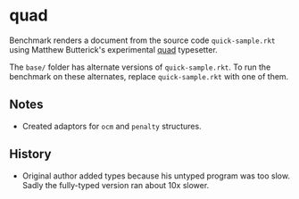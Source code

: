 quad
====

Benchmark renders a document from the source code `quick-sample.rkt` using
Matthew Butterick's experimental [quad](http://github.com/mbutterick/quad) typesetter.

The `base/` folder has alternate versions of `quick-sample.rkt`.
To run the benchmark on these alternates, replace `quick-sample.rkt` with one of them.


Notes
-----
- Created adaptors for `ocm` and `penalty` structures.


History
-------
- Original author added types because his untyped program was too slow.
  Sadly the fully-typed version ran about 10x slower.

